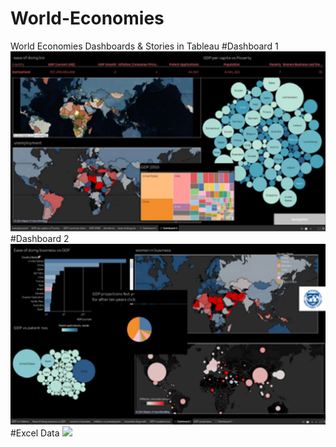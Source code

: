 # World-Economies
World Economies Dashboards &amp; Stories in Tableau
#Dashboard 1
<img src=dashboard1.png>
#Dashboard 2
<img src=dashboard2.png>
#Excel Data
<img src=excel_data>
